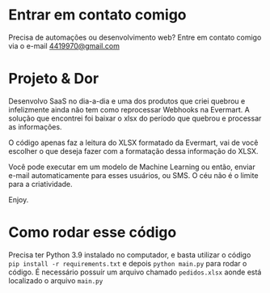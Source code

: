 # Entrar em contato comigo

Precisa de automações ou desenvolvimento web? Entre em contato comigo via o e-mail 4419970@gmail.com

# Projeto & Dor

Desenvolvo SaaS no dia-a-dia e uma dos produtos que criei quebrou e infelizmente ainda não tem como reprocessar Webhooks na Evermart. A solução que encontrei foi baixar o xlsx do período que quebrou e processar as informações.

O código apenas faz a leitura do XLSX formatado da Evermart, vai de você escolher o que deseja fazer com a formatação dessa informação do XLSX.

Você pode executar em um modelo de Machine Learning ou então, enviar e-mail automaticamente para esses usuários, ou SMS. O céu não é o limite para a criatividade.

Enjoy.

# Como rodar esse código

Precisa ter Python 3.9 instalado no computador, e basta utilizar o código `pip install -r requirements.txt` e depois `python main.py` para rodar o código. É necessário possuír um arquivo chamado `pedidos.xlsx` aonde está localizado o arquivo `main.py`
